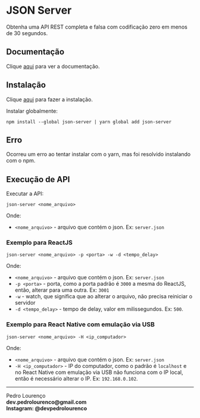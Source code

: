 # JSON Server

Obtenha uma API REST completa e falsa com codificação zero em menos de 30 segundos.

## Documentação

Clique [aqui](https://github.com/typicode/json-server) para ver a documentação.

## Instalação

Clique [aqui](https://www.npmjs.com/package/json-server) para fazer a instalação.

Instalar globalmente:

```
npm install --global json-server | yarn global add json-server
```

## Erro

Ocorreu um erro ao tentar instalar com o yarn, mas foi resolvido instalando com o npm.

## Execução de API

Executar a API:

```
json-server <nome_arquivo>
```

Onde:

- `<nome_arquivo>` - arquivo que contém o json. Ex: `server.json`

### Exemplo para ReactJS

```
json-server <nome_arquivo> -p <porta> -w -d <tempo_delay>
```

Onde:

- `<nome_arquivo>` - arquivo que contém o json. Ex: `server.json`
- `-p <porta>` - porta, como a porta padrão é `3000` a mesma do ReactJS, então, alterar para uma outra. Ex: `3001`
- `-w` - watch, que significa que ao alterar o arquivo, não precisa reiniciar o servidor
- `-d <tempo_delay>` - tempo de delay, valor em milissegundos. Ex: `500`.

### Exemplo para React Native com emulação via USB

```
json-server <nome_arquivo> -H <ip_computador>
```

Onde:

- `<nome_arquivo>` - arquivo que contém o json. Ex: `server.json`
- `-H <ip_computador>` - IP do computador, como o padrão é `localhost` e no React Native com emulação via USB não funciona com o IP local, então é necessário alterar o IP. Ex: `192.168.0.102`.


<hr>
<stong>Pedro Lourenço</strong><br>
<Strong>dev.pedrolourenco@gmail.com</strong><br>
<Strong>Instagram: @devpedrolourenco</strong>
